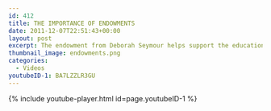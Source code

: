 ```yaml
---
id: 412
title: THE IMPORTANCE OF ENDOWMENTS
date: 2011-12-07T22:51:43+00:00
layout: post
excerpt: The endowment from Deborah Seymour helps support the educational experiences offered by the Seymour Marine Discovery Center.
thumbnail_image: endowments.png
categories:
  - Videos
youtubeID-1: BA7LZZLR3GU
---
```

{% include youtube-player.html id=page.youtubeID-1 %}
